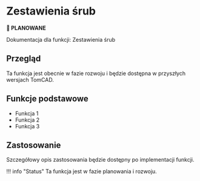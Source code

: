 # Zestawienia śrub

**🔄 PLANOWANE**

Dokumentacja dla funkcji: Zestawienia śrub

## Przegląd

Ta funkcja jest obecnie w fazie rozwoju i będzie dostępna w przyszłych wersjach TomCAD.

## Funkcje podstawowe

- Funkcja 1
- Funkcja 2  
- Funkcja 3

## Zastosowanie

Szczegółowy opis zastosowania będzie dostępny po implementacji funkcji.

\!\!\! info "Status"
    Ta funkcja jest w fazie planowania i rozwoju.
